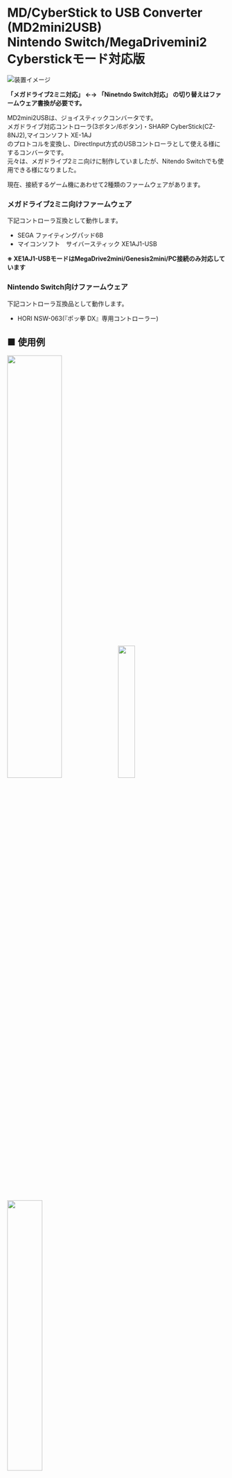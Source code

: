 # MD/CyberStick to USB Converter (MD2mini2USB)<BR>Nintendo Switch/MegaDrivemini2 Cyberstickモード対応版  

![装置イメージ](./img/img001.jpg)  

**「メガドライブ2ミニ対応」 ←→ 「Ninetndo Switch対応」 の切り替えはファームウェア書換が必要です。**  

MD2mini2USBは、ジョイスティックコンバータです。  
メガドライブ対応コントローラ(3ボタン/6ボタン)・SHARP CyberStick(CZ-8NJ2),マイコンソフト XE-1AJ  
のプロトコルを変換し、DirectInput方式のUSBコントローラとして使える様にするコンバータです。  
元々は、メガドライブ2ミニ向けに制作していましたが、Nitendo Switchでも使用できる様になりました。  

現在、接続するゲーム機にあわせて2種類のファームウェアがあります。  
### メガドライブ2ミニ向けファームウェア  
下記コントローラ互換として動作します。  

* SEGA ファイティングパッド6B  
* マイコンソフト　サイバースティック XE1AJ1-USB  

**※ XE1AJ1-USBモードはMegaDrive2mini/Genesis2mini/PC接続のみ対応しています**

### Nintendo Switch向けファームウェア
下記コントローラ互換品として動作します。 

* HORI NSW-063(『ポッ拳 DX』専用コントローラー)  

## ■ 使用例
<img src="./img/img004.jpg" width="50%" /> <img src="./img/img005.jpg" width="28%" /> <img src="./img/img003.jpg" width="40%" />  

動画については下記URLを参照してください。  
<https://twitter.com/v9938/status/1580212775111909376?s=20&t=MJM-NV-31tJaAHmfy5s3Zw>
<https://twitter.com/v9938/status/1579874855343730689?s=20&t=MJM-NV-31tJaAHmfy5s3Zw>

## ■ 頒布について   

本製品はBoothおよび家電のKENちゃん、BEEPさんにて近日販売予定です。  
(Boothの発送は、週末にまとめて発送になるため、お急ぎの方は他ショップを利用ください)

### BEEP  

<https://www.beep-shop.com/ec/products/detail/28588>

### 家電のKENちゃん  

<https://www.kadenken.com/view/item/000000001480?category_page_id=ct169>

### Booth: (週１回の発送)  

<https://ifc.booth.pm/items/4229656>  
Boothでは先行品販売を実施しません [10/29以降 販売開始予定]  

## ■ 頒布品のメガドラミニ対応版とNintendo Switch対応版の違い

初期に書き込まれているファームウェアだけが異なります。ハードウェアに違いはありません。  
ユーザ側でファームウェアを書き換えることで、双方向の対応版を何回でも行き来できます。

## ■ 先行販売品について

先行販売版はXE1AJ-USBモードは仮実装になっています。  
メガドライブ2ミニ販売後に対応ファームウェアを公開する予定です。  

ユーザにて当該ファームウェアにアップデートをお願いします。  


## ■ 使用方法

1. D-SUB9Pin側に使いたいコントローラを接続します。
2. 先の細いものでコントローラモード切替スイッチを適切なモードにセットします。  
スイッチは、非常に壊れやすいので優しく取り扱いください。  
3. USBコネクタにケーブルを接続して、使用する機器に接続します。  

MegaDrive2miniでCyberStickモードを使う場合はCONTROLLER2に接続してください。　　

**メガドライブコントローラとCyberStickでは、コントローラ側の電源端子が異なります。**  
**コントローラモード切替スイッチは、本機の電源が入っていない状態で切り替えてください。**

| メガドライブコントローラモード | Cyberstickモード(MSX仕様) |  
| - | - |
| ![スイッチ位置MD](./img/img002-2.jpg)  ![DSUB_MD](./img/img006.png) | ![スイッチ位置ATARI](./img/img002-1.jpg)  ![DSUB_ATARI](./img/img007.png)|

## ■ ボタン配置について

各オリジナルコントローラのボタン配置に準拠しています。設定ソフトにてボタン配置は変更可能です。  
変更した配置は、コントローラのBボタンを押しながらケーブル抜差（電源投入）を行う事で初期値になります。

初期値でのWindows PC上での配置は下記の通りです。

### ●メガドライブ2ミニ向けファームウェア ボタン配置

#### メガドライブコントローラモード(SEGA ファイティングパッド6B互換モード)  

| メガドライブコントローラ | USBコントローラ配置 | 制限事項など |  
| - | - | - |
| スティック | Ｘ軸Ｙ軸 |  |
| Ａ、Ｂ、Ｃボタン | ボタン３、２、６|  |
| Ｘ、Ｙ、Ｚボタン | ボタン４、１、５ | 6ボタン対応コントローラーのみ有効 |
| ＭＯＤＥボタン | ボタン７ | 6ボタン対応コントローラーのみ有効 |
| スタートボタン | ボタン８ |  |

#### CyberStickモード(XE1AJ1-USB互換モード)  

| CyberStick | USBコントローラ配置 | 制限事項など |  
| - | - | - |
| スティック | Ｘ軸Ｙ軸 |  |
| スロットル前後 | Ｚ回転 |  |
| トリガボタンＡ、Ｂ、Ｃ | ボタン１、２、３ |  |
| トリガボタンＤ、Ｅ１、Ｅ２ | ボタン４、５、６ |  |
| トリガボタンＡ'、Ｂ' | ボタン１、２ |  |
| セレクト、スタートボタン | ボタン７、８ | CZ-8NJ2のデジタルモードでは使用できません。 |

#### CyberStickモード(SEGA ファイティングパッド6B互換モード　※Aボタンを押しながらUSBを接続)  

| CyberStick | USBコントローラ配置 | 制限事項など |  
| - | - | - |
| スティック | Ｘ軸Ｙ軸 |  |
| スロットル前後 | － |  |
| トリガボタンＡ、Ｂ、Ｃ | ボタン３、２、７ |  |
| トリガボタンＤ、Ｅ１、Ｅ２ | ボタン４、１、６ |  |
| トリガボタンＡ'、Ｂ' | ボタン３、２ |  |
| セレクト、スタートボタン | ボタン９、１０ | CZ-8NJ2のデジタルモードでは使用できません。 |

### ●Nintendo SWITCH向けファームウェア ボタン配置

#### メガドライブコントローラモード  

| メガドライブコントローラ | コントローラ配置 | 制限事項など |  
| - | - | - |
| スティック | 左アナログスティックＸＹ軸 |  |
| Ａ、Ｂ、Ｃボタン | ボタンＡ、Ｂ、Ｒ|  |
| Ｘ、Ｙ、Ｚボタン | ボタンＸ、Ｙ、Ｌ | 6ボタン対応コントローラーのみ有効 |
| ＭＯＤＥボタン | ボタンＨＯＭＥ | 6ボタン対応コントローラーのみ有効 |
| スタートボタン | ボタン［＋］ |  |

#### CyberStickモード  

| CyberStick | コントローラ配置 | 制限事項など |  
| - | - | - |
| スティック | 左アナログスティックＸＹ軸 |  |
| スロットル前後 | 右アナログスティックＹ軸 |  |
| トリガボタンＡ、Ｂ、Ｃ | ボタンＡ、Ｂ、Ｙ |  |
| トリガボタンＤ、Ｅ１、Ｅ２ | ボタンＸ、Ｒ、Ｌ |  |
| トリガボタンＡ'、Ｂ' | ボタンＡ、Ｂ |  |
| セレクト、スタートボタン | ボタンＨＯＭＥ、［＋］ | CZ-8NJ2のデジタルモードでは使用できません。 |

## ■ 変換遅延について

変換にかかる内部処理時間は、一番時間がかかるメガドライブ6ボタンパッドで使用時で8.5us程度です。  
いずれのモードでもLow Speed USB規格の最小通信単位である1frame(1ms)以内で完了していることを確認しています。  
そのため規格上は変換遅延が無いことになります。  

![USBパケット](./img/img008.png)


## ■ その他の注意点  

オリジナルのコントローラは製造後２０年以上経っています。  
動作不安定の場合は接続コントローラが正常に動作するかを確認をお願いします。

他の接続機器に影響がある場合があるのでコントローラはUSB接続前に接続してください。

コントローラモード切替スイッチ設定を誤ると回路保護のため一定時間電源が入らなくなる場合があります。  
その場合は、数分程度放置後再度接続する様にお願いします。  


## ■ ファームウェアアップデートについて(頒布版のみ対応)

本製品はファームウェアアップデートに対応しています。  
ファームウェアアップデートについては、Windows PCが必要になります。  

1. デバイスを一度取り外します。  
![FFU1](./img/ffu_img001.jpg)  

2. Firmware Updateソフトを実行します。デバイスの接続待ち表示になります。  
![FFU2](./img/ffu_img002.png)  ![FFU3](./img/ffu_img003.png)  

3. 対応コントローラの［Cボタン］を押したままWindows PCに接続します。  
（コントローラモードスイッチは接続するコントローラに合わせてください。）  
![FFU2](./img/ffu_img003.jpg)

4. 正常に認識されると自動的にファームウェア更新が実行されます。  
認識されない場合は3からの手順を実施してください。　　
![FFU2](./img/ffu_img006.png)  
5. ファームウェア更新完了表示が出たら、一度デバイスを取り外します。  
更新後、設定の状態によってボタンが正常に動作しない場合があります。  
その場合はBボタンを押しながらUSBケーブルを抜き差しを行いE2PROMを初期化してください。
![FFU2](./img/ffu_img007.png)  

  
### ファームウェア更新/書換ツール

下記URLにてファームウェア更新/書換に必要なツールとファイル一式を頒布しています。  
<https://github.com/v9938/md2mini2usb/raw/main/FFU/md22usb_ffu.zip>

ZIPファイルを解凍後に、下記バッチファイルを実行してください。  

`./FFU/update_mdmini.bat`　メガドライブ2ミニ向けファームウェア更新  
`./FFU/update_switch.bat`　Nintendo Switch向けファームウェア更新  

### ファームウェアVersion確認方法  

ファームウェアVersionについては上記Firmware Updateソフト解凍後に下記手順で確認可能です。

1. 接続しているコントローラを外します。
2. コントローラモード切替スイッチをCyber側にします。
3. Windows PCに接続します。
4. Version確認ソフトで確認します。  

`./FFU/vercheck.exe`

![実行画面](./img/vertool.png)  

謝辞：  
PID/UIDは、Microchipサブライセンスプログラムにより提供されたものを使用しています。  
ファームウェアアップデート機能には、 莎華(SAKA)さんのHID Bootloader (pic18Non-J)を利用しています。  
<http://www3.airnet.ne.jp/saka/hardware/pic-bootloader/pic-bootloader01.html>  

## ■ XE1AJ1-USB設定ソフトについて

マイコンソフトさんの設定ソフトはBootloaderモードで設定しているため、本製品では使用できません。  
遊び値や移動量設定ができるツールを別途用意しているのでそちらを使用してください。  

※テスト用ツールのXE1AJ-USB_TEST.exe/XE1AJ-USB_TEST_MINI.exeは使えます。  

## ■ ボタン配置について（メガドラミニ用)
ボタン設定ソフトを実行することで各モードでのボタン配置やスティックの遊びや移動量を変更することが可能です。  
設定値は、本体に記録されます。  

メガドライブミニ用ファームウェア向け設定用ソフト
<https://github.com/v9938/md2mini2usb/raw/main/keyconfig/keyconfigMd.exe>  

設定は下記手順で可能です。

1. 接続しているコントローラを外します。
2. コントローラモード切替スイッチをCyber側にします。
3. Windows PCに接続します。
4. 上記ソフトを実行します。

実行すると下記メニューがでます。  
![実行画面](./img/keyconfig_img001.png)  

### メニュー説明  
#### 1: CyberStickのスティック補正値の設定  
アナログコントローラのセンターの遊び量と移動量設定(1～2倍)を設定できます。  
設定は、ジョイスティックのX,Y、Throttleのそれぞれで設定ができます。

#### 2: スティックとボタン配置の設定(SEGA 6B mode：  メガドラパッド)  
メガドライブパッドを接続した時のボタン配置を設定できます。  
ボタン番号はWindows PC上でのボタン番号と一致しています。  
スティックの設定は変更できません。

#### 3: スティックとボタン配置の設定(SEGA 6B mode：  CyberStick)  
SEGA ファイティングパッド6Bモード時のCyberStickのボタン配置を設定できます。  
ボタン番号はWindows PC上でのボタン番号と一致しています。
ジョイスティック、Throttleスティックの設定および値の反転設定ができます。  
ただし、XY Stickは一つしか無い為、どちらかのみが有効になります。  

#### 4: スティックとボタン配置の設定(XE1AJ-USB mode: CyberStick)  
XE1AJ-USBモード時のCyberStickのボタン配置を設定できます。  
ボタン番号はWindows PC上でのボタン番号と一致しています。  
ジョイスティック、Throttleスティックの割りあて設定および値の反転設定ができます。  
XY Stick/Z Stick/Hat Switchに割り当て可能です。重複設定した場合はいずれかのみが有効になります。  

#### 5: ボタン配置を初期状態に戻す  
ボタン配置とコントローラをすべて初期状態に戻します。  

## ■ ボタン配置について（SWITCH用)
ボタン設定ソフトを実行することで各モードでのボタン配置やスティックの遊びや移動量を変更することが可能です。  
設定値は、本体に記録されます。  

Switch用ファームウェア向け設定用ソフト
<https://github.com/v9938/md2mini2usb/raw/main/keyconfig/keyconfigSwitch.exe>  

設定は下記手順で行います。
1. 接続しているコントローラを外します。
2. コントローラモード切替スイッチをCyber側にします。
3. Windows PCに接続します。
4. 上記ソフトを実行します。

### メニュー説明
#### 1: CyberStickのスティック補正値の設定  
アナログコントローラのセンターの遊び量と移動量設定(1～2倍)を設定できます。  
設定は、ジョイスティックのX,Y、Throttleのそれぞれで設定ができます。

#### 2: 2: スティックとボタン配置の設定(SEGAメガドラパッド)  
メガドライブパッドを接続した時のボタン配置を設定できます。  
ボタンはSWITCHのボタンに合わせた案内が出るので番号を選択して設定してください。
ジョイスティックの設定ができます。  
L Stick/R Stick/Hat Switchに割り当て可能です。重複設定した場合はいずれかのみが有効になります。  

#### 3: スティックとボタン配置の設定(CyberStick)  
CyberStick接続時のボタン配置を設定できます。  
ボタンはSWITCHのボタンに合わせた案内が出るので番号を選択して設定してください。
ジョイスティック、Throttleスティックの設定ができます。  
L Stick/R Stick/Hat Switchに割り当て可能です。重複設定した場合はいずれかのみが有効になります。  

## ■ 誤ったボタン配置設定をしてしまった場合  
Bボタンを押しながらUSBケーブルを抜き差しを行いE2PROMを初期化してください。  
初期状態に戻す事が可能です。

## ■ GitHub公開データについて

ファームウェア：　　 <https://github.com/v9938/md2mini2usb/tree/main/firmware>  
回路図/基板データ：　<https://github.com/v9938/md2mini2usb/tree/main/PCB>

ファームウェアのコンパイルにはMicrochipのUSB library 'mla v2017_03_06'が必要です。  
頒布版とコードが異なりファームウェアアップデート機能が非対応になります。  

自作される場合は、秋月電子さんのマイコンボードを使うと良いと思います。  
<http://akizukidenshi.com/catalog/g/gK-05499/>  

## ■ 本機の仕様について

|仕様  | 詳細 |
| - | - |
| 使用マイコン | Microchip PIC18F14K50 |
| 定格 | 5V 50mA (ポリヒューズ250mA)|
| コントローラ規格 | USB2.0 HIDゲームコントローラ準拠(Direct Input方式) |
| キースキャン間隔<BR>(SEGA ファイティングパッド6B互換モード) | 10ms(設定値)/8ms(実測値) |  
| キースキャン間隔<BR>(XE1AJ-USB互換モード時) | 1ms(設定値)/1ms(実測値) |
| IN パケット応答時間 | メガドライブ6ボタンパッド使用時 8.5us(実測値)<BR>CyberStick使用時 8.4us(実測値) |
| 対応コントローラ | メガドライブ規格準拠コントローラ(8pin GND)<BR>MSX規格準拠コントローラ(9pin GND) |
| 動作確認環境 | Windows11/10/7<BR>SEGA MegaDrive mini/Genesis mini<BR>SEGA MegaDrive2 mini/Genesis2 mini<BR>Nintendo SWITCH |
| 動作確認済みコントローラー | SEGA SJ-3500<BR>SEGA SJ-6000<BR>マイコンソフト XE-1ST2<BR>マイコンソフト XE-1AP (PERSONAL COMPUTERモード)<BR>マイコンソフト XE-1AP (メガドラモード)<BR>SHARP CZ-8NJ2 (CYBER STICK)<BR>FUJITSU FMT-PD102 |

## ■ 制約事項
Firmware version 1.00～  
MSX仕様のジョイスティックでも使用可能ですが、かならず2つのキー入力になります。  
Firmware version 1.20～  
マイコンソフト XE-1AP (メガドラモード)に対応しましたが、アナログモードのみの対応になります。
